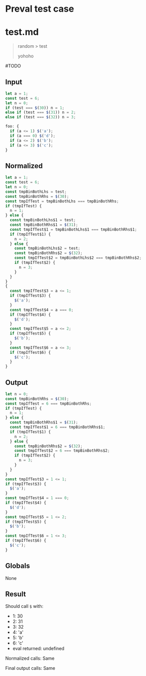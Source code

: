 # Preval test case

# test.md

> random > test
>
> yohoho

#TODO

## Input

`````js filename=intro
let a = 1;
const test = 6;
let n = 0;
if (test === $(30)) n = 1;
else if (test === $(31)) n = 2;
else if (test === $(32)) n = 3;

foo: {
  if (a <= 1) $('a');
  if (a === 0) $('d');
  if (a <= 2) $('b');
  if (a <= 3) $('c');
}
`````

## Normalized

`````js filename=intro
let a = 1;
const test = 6;
let n = 0;
const tmpBinBothLhs = test;
const tmpBinBothRhs = $(30);
const tmpIfTest = tmpBinBothLhs === tmpBinBothRhs;
if (tmpIfTest) {
  n = 1;
} else {
  const tmpBinBothLhs$1 = test;
  const tmpBinBothRhs$1 = $(31);
  const tmpIfTest$1 = tmpBinBothLhs$1 === tmpBinBothRhs$1;
  if (tmpIfTest$1) {
    n = 2;
  } else {
    const tmpBinBothLhs$2 = test;
    const tmpBinBothRhs$2 = $(32);
    const tmpIfTest$2 = tmpBinBothLhs$2 === tmpBinBothRhs$2;
    if (tmpIfTest$2) {
      n = 3;
    }
  }
}
{
  const tmpIfTest$3 = a <= 1;
  if (tmpIfTest$3) {
    $('a');
  }
  const tmpIfTest$4 = a === 0;
  if (tmpIfTest$4) {
    $('d');
  }
  const tmpIfTest$5 = a <= 2;
  if (tmpIfTest$5) {
    $('b');
  }
  const tmpIfTest$6 = a <= 3;
  if (tmpIfTest$6) {
    $('c');
  }
}
`````

## Output

`````js filename=intro
let n = 0;
const tmpBinBothRhs = $(30);
const tmpIfTest = 6 === tmpBinBothRhs;
if (tmpIfTest) {
  n = 1;
} else {
  const tmpBinBothRhs$1 = $(31);
  const tmpIfTest$1 = 6 === tmpBinBothRhs$1;
  if (tmpIfTest$1) {
    n = 2;
  } else {
    const tmpBinBothRhs$2 = $(32);
    const tmpIfTest$2 = 6 === tmpBinBothRhs$2;
    if (tmpIfTest$2) {
      n = 3;
    }
  }
}
const tmpIfTest$3 = 1 <= 1;
if (tmpIfTest$3) {
  $('a');
}
const tmpIfTest$4 = 1 === 0;
if (tmpIfTest$4) {
  $('d');
}
const tmpIfTest$5 = 1 <= 2;
if (tmpIfTest$5) {
  $('b');
}
const tmpIfTest$6 = 1 <= 3;
if (tmpIfTest$6) {
  $('c');
}
`````

## Globals

None

## Result

Should call `$` with:
 - 1: 30
 - 2: 31
 - 3: 32
 - 4: 'a'
 - 5: 'b'
 - 6: 'c'
 - eval returned: undefined

Normalized calls: Same

Final output calls: Same
